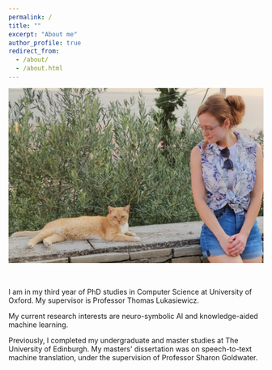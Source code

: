 ```yaml
---
permalink: /
title: ""
excerpt: "About me"
author_profile: true
redirect_from: 
  - /about/
  - /about.html
---
```


<p align="center">
  <img src="https://raw.githubusercontent.com/mihaela-stoian/mihaela-stoian.github.io/main/images/profile/background_profile.jpg" alt="Photo" style="width: 560px;"/> 
</p>

<br>

I am in my third year of PhD studies in Computer Science at University of Oxford. My supervisor is Professor Thomas Lukasiewicz.

My current research interests are neuro-symbolic AI and knowledge-aided machine learning.

Previously, I completed my undergraduate and master studies at The University of Edinburgh. My masters' dissertation was on speech-to-text machine translation, under the supervision of Professor Sharon Goldwater.


